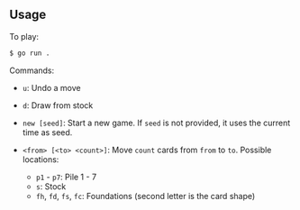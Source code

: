 ## Usage

To play:

```sh
$ go run .
```

Commands:

- `u`: Undo a move
- `d`: Draw from stock
- `new [seed]`: Start a new game. If `seed` is not provided, it uses the current time as seed.
- `<from> [<to> <count>]`: Move `count` cards from `from` to `to`. Possible locations:

    - `p1` - `p7`: Pile 1 - 7
    - `s`: Stock
    - `fh`, `fd`, `fs`, `fc`: Foundations (second letter is the card shape)

